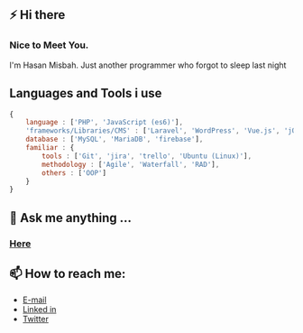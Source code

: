 ## ⚡ Hi there
### Nice to Meet You.
I'm Hasan Misbah.
Just another programmer who forgot to sleep last night

## Languages and Tools i use
```js
{
    language : ['PHP', 'JavaScript (es6)'],
    'frameworks/Libraries/CMS' : ['Laravel', 'WordPress', 'Vue.js', 'jQuery'],
    database : ['MySQL', 'MariaDB', 'firebase'],
    familiar : {
        tools : ['Git', 'jira', 'trello', 'Ubuntu (Linux)'],
        methodology : ['Agile', 'Waterfall', 'RAD'],
        others : ['OOP']
    }
}
```


<!-- ## 🔭 Language and tools i use -->
<!-- <code><img height="30" src="https://raw.githubusercontent.com/github/explore/80688e429a7d4ef2fca1e82350fe8e3517d3494d/topics/javascript/javascript.png"></code>
<code><img height="30" src="https://raw.githubusercontent.com/github/explore/80688e429a7d4ef2fca1e82350fe8e3517d3494d/topics/php/php.png"></code>
<code><img height="20" src="https://raw.githubusercontent.com/github/explore/56a826d05cf762b2b50ecbe7d492a839b04f3fbf/topics/laravel/laravel.png"></code>
<code><img height="20" src="https://raw.githubusercontent.com/github/explore/80688e429a7d4ef2fca1e82350fe8e3517d3494d/topics/vue/vue.png"></code>
<code><img height="20" src="https://raw.githubusercontent.com/github/explore/80688e429a7d4ef2fca1e82350fe8e3517d3494d/topics/wordpress/wordpress.png"></code>
<code><img height="20" src="https://raw.githubusercontent.com/github/explore/80688e429a7d4ef2fca1e82350fe8e3517d3494d/topics/linux/linux.png"></code>
<code><img height="20" src="https://raw.githubusercontent.com/github/explore/80688e429a7d4ef2fca1e82350fe8e3517d3494d/topics/webpack/webpack.png"></code>
<code><img height="20" src="https://raw.githubusercontent.com/github/explore/80688e429a7d4ef2fca1e82350fe8e3517d3494d/topics/git/git.png"></code> -->




<!-- <p align="center"> -->
<!-- <a href="https://github.com/hasanmisbah">
<img src="https://github-readme-stats.vercel.app/api?username=hasanmisbah&show_icons=true&count_private=true&include_all_commits=true&cache_seconds=3200"/>
</a> -->
<!-- <a href="https://github.com/hasanmisbah">
<img src="https://github-readme-stats.vercel.app/api/top-langs/?username=hasanmisbah&layout=compact&cache_seconds=3200"/>
</a>
</p> -->


<!-- <p align="center">
<a href="https://github.com/hasanmisbah"><img title="Github" src="https://img.shields.io/badge/Github-hasanmisbah-blue?style=for-the-badge&logo=github"></a>
<a href="https://twitter.com/hasanmisbah"><img title="twitter" src="https://img.shields.io/badge/twitter-hasanmisbah-blue?style=for-the-badge&logo=twitter"></a>
</p> -->

<!-- ## 🔭 I’m currently working on ...
- [x] PHP
- [x] JavaScript
- [x] Laravel
- [x] VueJS
- [x] WordPress
- [x] jQuery -->


<!-- ## 🌱 I’m currently learning ...
- [x] Laravel
- [ ] TDD -->

## 💬 Ask me anything ...
### <a href="https://github.com/hasanmisbah/hasanmisbah/issues">Here</a>



## 📫 How to reach me:
 - [E-mail](mailto:knock@hasanmisbah.com)
 - [Linked in](https://linkedin.com/in/hasanmisbah)
 - [Twitter](https://twitter.com/hasanmisbah01)




<!--
**hasanmisbah/hasanmisbah** is a ✨ _special_ ✨ repository because its `README.md` (this file) appears on your GitHub profile.

Here are some ideas to get you started:

- 🔭 I’m currently working on ...
- 🌱 I’m currently learning ...
- 👯 I’m looking to collaborate on ...
- 🤔 I’m looking for help with ...
- 💬 Ask me about ...
- 📫 How to reach me: ...
- 😄 Pronouns: ...
- ⚡ Fun fact: ...
-->
